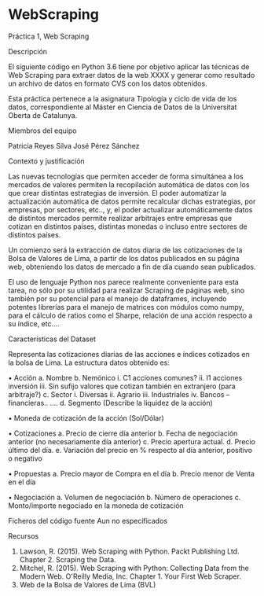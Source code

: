 # WebScraping
Práctica 1, Web Scraping

Descripción

El siguiente código en Python 3.6 tiene por objetivo aplicar las técnicas de Web Scraping para extraer datos de la web XXXX y generar como resultado un archivo de datos en formato CVS con los datos obtenidos.  

Esta práctica pertenece a la asignatura Tipología y ciclo de vida de los datos, correspondiente al Máster en Ciencia de Datos de la Universitat Oberta de Catalunya. 

Miembros del equipo

Patricia Reyes Silva
José Pérez Sánchez


Contexto y justificación

Las nuevas tecnologías que permiten acceder de forma simultánea a los mercados de valores permiten la recopilación automática de datos con los que crear distintas estrategias de inversión. El poder automatizar la actualización automática de datos permite recalcular dichas estrategias, por empresas, por sectores, etc.., y, el poder actualizar automáticamente datos de distintos mercados permite realizar arbitrajes entre empresas que cotizan en distintos países, distintas monedas o incluso entre sectores de distintos países.

Un comienzo será la extracción de datos diaria de las cotizaciones de la Bolsa de Valores de Lima, a partir de los datos publicados en su página web, obteniendo los datos de mercado a fin de día cuando sean publicados.

El uso de lenguaje Python nos parece realmente conveniente para esta tarea, no sólo por su utilidad para realizar Scraping de páginas web, sino también por su potencial para el manejo de dataframes, incluyendo potentes librerías para el manejo de matrices con módulos como numpy, para el cálculo de ratios como el Sharpe, relación de una acción respecto a su índice, etc….



Características del Dataset

Representa las cotizaciones diarias de las acciones e índices cotizados en la bolsa de Lima. La estructura datos obtenido es:

•	Acción
    a.	Nombre
    b.	Nemónico
        i.	C1 acciones comunes?
        ii.	I1 acciones inversión
        iii.	Sin sufijo valores que cotizan también en extranjero (para arbitraje?)
    c.	Sector
        i.	Diversas
        ii.	Agrario
        iii.	Industriales
        iv.	Bancos – financieras..
        ....
    d.	Segmento (Describe la liquidez de la acción)

•	Moneda de cotización de la acción (Sol/Dólar)

•	Cotizaciones
    a.	Precio de cierre día anterior
    b.	Fecha de negociación anterior (no necesariamente día anterior)
    c.	Precio apertura actual.
    d.	Precio último del día.
    e.	Variación del precio en % respecto al día anterior, positivo o negativo

•	Propuestas
    a.	Precio mayor de Compra en el día
    b.	Precio menor de Venta en el día

•	Negociación
    a.	Volumen de negociación
    b.	Número de operaciones
    c.	Monto/importe negociado en la moneda de cotización




Ficheros del código fuente
Aun no especificados

Recursos
1.	Lawson, R. (2015). Web Scraping with Python. Packt Publishing Ltd. Chapter 2. Scraping the Data.
2.	Mitchel, R. (2015). Web Scraping with Python: Collecting Data from the Modern Web. O'Reilly Media, Inc. Chapter 1. Your First Web Scraper.
2.  Web de la Bolsa de Valores de Lima (BVL)
